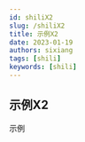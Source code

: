 ```yaml
---
id: shiliX2
slug: /shiliX2
title: 示例X2
date: 2023-01-19
authors: sixiang
tags: [shili]
keywords: [shili]
---
```


<!-- truncate -->

## 示例X2

示例